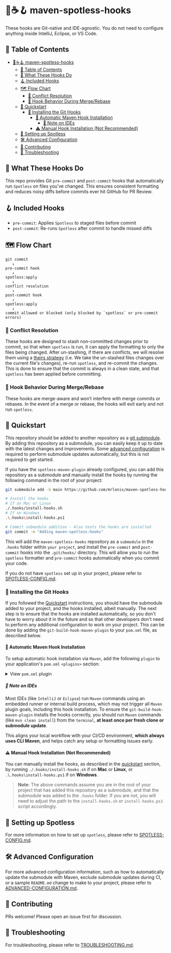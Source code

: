 # 🧼☕🪝 maven-spotless-hooks

These hooks are Git-native and IDE-agnostic. You do not need to configure anything inside IntelliJ, Eclipse, or VS Code.

## 📑 Table of Contents

- [🧼☕🪝 maven-spotless-hooks](#-maven-spotless-hooks)
  - [📑 Table of Contents](#-table-of-contents)
  - [🧩 What These Hooks Do](#-what-these-hooks-do)
  - [🪝 Included Hooks](#-included-hooks)
  - [🗺️ Flow Chart](#️-flow-chart)
    - [🔀 Conflict Resolution](#-conflict-resolution)
    - [🧭 Hook Behavior During Merge/Rebase](#-hook-behavior-during-mergerebase)
  - [🚀 Quickstart](#-quickstart)
    - [🔧 Installing the Git Hooks](#-installing-the-git-hooks)
      - [🤖 Automatic Maven Hook Installation](#-automatic-maven-hook-installation)
        - [🧠 Note on IDEs](#-note-on-ides)
      - [⚠️ Manual Hook Installation (Not Recommended)](#️-manual-hook-installation-not-recommended)
  - [🧼 Setting up Spotless](#-setting-up-spotless)
  - [🛠️ Advanced Configuration](#️-advanced-configuration)
  - [🤝 Contributing](#-contributing)
  - [🧯 Troubleshooting](#-troubleshooting)

## 🧩 What These Hooks Do

This repo provides Git `pre-commit` and `post-commit` hooks that automatically run `Spotless` on files you've changed. This ensures consistent formatting and reduces noisy diffs before commits ever hit GitHub for PR Review.

## 🪝 Included Hooks

- `pre-commit`: Applies `Spotless` to staged files before commit
- `post-commit`: Re-runs `Spotless` after commit to handle missed diffs

## 🗺️ Flow Chart

```pqsql
git commit
   ↓
pre-commit hook
   ↓
spotless:apply
   ↓
conflict resolution
   ↓
post-commit hook
   ↓
spotless:apply
   ↓
commit allowed or blocked (only blocked by `spotless` or pre-commit errors)
```

### 🔀 Conflict Resolution

These hooks are designed to stash non-committed changes prior to commit, so that when `spotless` is run, it can apply the formatting to only the files being changed. After un-stashing, if there are conflicts, we will resolve them using a [theirs strategy](https://www.atlassian.com/git/tutorials/using-branches/merge-strategy) (i.e. We take the un-stashed files changes over the current file's changes), re-run `spotless`, and re-commit the changes. This is done to ensure that the commit is always in a clean state, and that `spotless` has been applied before committing.

### 🧭 Hook Behavior During Merge/Rebase

These hooks are merge-aware and won’t interfere with merge commits or rebases. In the event of a merge or rebase, the hooks will exit early and not run `spotless`.

## 🚀 Quickstart

This repository should be added to another repository as a [git submodule](https://git-scm.com/book/en/v2/Git-Tools-Submodules). By adding this repository as a submodule, you can easily keep it up to date with the latest changes and improvements. Some [advanced configuration](#️-advanced-configuration) is required to perform submodule updates automatically, but this is not required to get started.

If you have the `spotless-maven-plugin` already configured, you can add this repository as a submodule and manually install the hooks by running the following command in the root of your project:

```sh
git submodule add -b main https://github.com/mrlonis/maven-spotless-hooks.git .hooks/

# Install the hooks
# If on Mac or Linux
./.hooks/install-hooks.sh
# If on Windows
.\.hooks\install-hooks.ps1

# Commit submodule addition - Also tests the hooks are installed
git commit -m "Adding maven-spotless-hooks"
```

This will add the `maven-spotless-hooks` repository as a `submodule` in the `.hooks` folder within `your project`, and install the `pre-commit` and `post-commit` hooks into the `.git/hooks/` directory. This will allow you to run the `spotless` formatter and `pre-commit` hooks automatically when you commit your code.

If you do not have `spotless` set up in your project, please refer to [SPOTLESS-CONFIG.md](./docs/SPOTLESS-CONFIG.md).

### 🔧 Installing the Git Hooks

If you followed the [Quickstart](#-quickstart) instructions, you should have the submodule added to your project, and the hooks installed, albeit manually. The next step is to ensure that the hooks are installed automatically, so you don't have to worry about it in the future and so that other developers don't need to perform any additional configuration to work on your project. This can be done by adding the `git-build-hook-maven-plugin` to your `pom.xml` file, as described below.

#### 🤖 Automatic Maven Hook Installation

To setup automatic hook installation via `Maven`, add the following `plugin` to your application's `pom.xml` `<plugins>` section:

<!-- markdownlint-disable-next-line MD033 -->
<details><summary>View <code>pom.xml</code> plugin</summary>

```xml
<plugin>
  <groupId>com.rudikershaw.gitbuildhook</groupId>
  <artifactId>git-build-hook-maven-plugin</artifactId>
  <version>${git-build-hook-maven-plugin.version}</version> <!-- Set this to the latest version -->
  <configuration>
    <installHooks>
      <pre-commit>.hooks/pre-commit</pre-commit>
      <post-commit>.hooks/post-commit</post-commit>
    </installHooks>
  </configuration>
  <executions>
    <execution>
      <goals>
        <goal>install</goal>
      </goals>
    </execution>
  </executions>
</plugin>
```

</details>

##### 🧠 Note on IDEs

Most IDEs (like `IntelliJ` or `Eclipse`) run `Maven` commands using an embedded runner or internal build process, which may not trigger all `Maven` plugin goals, including this hook installation. To ensure the `git-build-hook-maven-plugin` installs the hooks correctly, you should run `Maven` commands (like `mvn clean install`) from the `terminal`, **at least once per fresh clone or submodule update**.

This aligns your local workflow with your CI/CD environment, **which always uses CLI Maven**, and helps catch any setup or formatting issues early.

#### ⚠️ Manual Hook Installation (Not Recommended)

You can manually install the hooks, as described in the [quickstart](#-quickstart) section, by running `./.hooks/install-hooks.sh` if on **Mac** or **Linux**, or `.\.hooks\install-hooks.ps1` if on **Windows**.

> **Note**: The above commands assume you are in the root of your project that has added this repository as a submodule, and that the submodule was added to the `.hooks` folder. If you are not, you will need to adjust the path to the `install-hooks.sh` or `install-hooks.ps1` script accordingly.

## 🧼 Setting up Spotless

For more information on how to set up `spotless`, please refer to [SPOTLESS-CONFIG.md](./docs/SPOTLESS-CONFIG.md).

## 🛠️ Advanced Configuration

For more advanced configuration information, such as how to automatically update the submodule with Maven, exclude submodule updates during CI, or a sample `README.md` change to make to your project, please refer to [ADVANCED-CONFIGURATION.md](./docs/ADVANCED-CONFIGURATION.md).

## 🤝 Contributing

PRs welcome! Please open an issue first for discussion.

## 🧯 Troubleshooting

For troubleshooting, please refer to [TROUBLESHOOTING.md](./docs/TROUBLESHOOTING.md).
